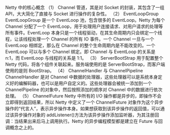 Netty 中的核心概念
（1） Channel
	管道，其是对 Socket 的封装，其包含了一组 API，大大简化了直接与 Socket 进行操作的复杂性。
（2） EventLoopGroup
	EventLoopGroup 是一个 EventLoop 池，包含很多的 EventLoop。Netty 为每个 Channel 分配了一个 EventLoop，用于处理用户连接请求、对用户请求的处理等所有事件。EventLoop 本身只是一个线程驱动，在其生命周期内只会绑定一个线程，让该线程处理一个 Channel 的所有 IO 事件。一个 Channel 一旦与一个 EventLoop 相绑定，那么在 Channel 的整个生命周期内是不能改变的。一个 EventLoop 可以与多个 Channel 绑定。即 Channel 与 EventLoop 的关系是 n:1，而 EventLoop 与线程的关系是 1:1。
（3） ServerBootStrap
	用于配置整个 Netty 代码，将各个组件关联起来。服务端使用的是 ServerBootStrap，而客户端使用的是则 BootStrap。
（4） ChannelHandler 与 ChannelPipeline
	ChannelHandler 是对 Channel 中数据的处理器，这些处理器可以是系统本身定义好的编解码器，也可以是用户自定义的。这些处理器会被统一添加到一个 ChannelPipeline 的对象中，然后按照添加的顺序对 Channel 中的数据进行依次处理。
（5） ChannelFuture
	Netty 中所有的 I/O 操作都是异步的，即操作不会立即得到返回结果，所以 Netty 中定义了一个 ChannelFuture 对象作为这个异步操作的“代言人”，表示异步操作本身。如果想获取到该异步操作的返回值，可以通过该异步操作对象的 addListener()方法为该异步操作添加监听器，为其注册回调：当结果出来后马上调用执行。Netty 的异步编程模型都是建立在 Future 与回调概念之上的。